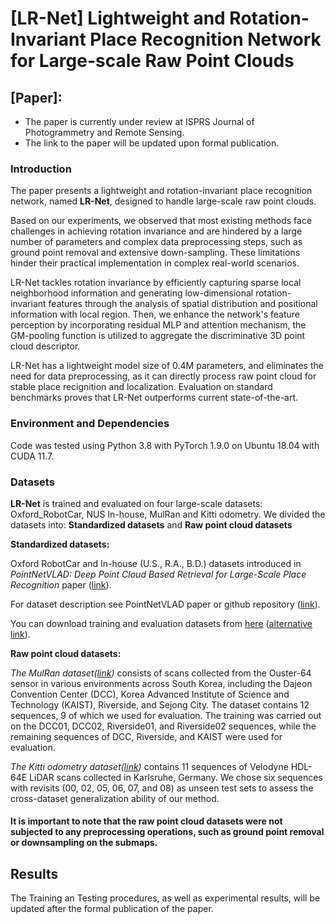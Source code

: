 # [LR-Net] Lightweight and Rotation-Invariant Place Recognition Network for Large-scale Raw Point Clouds


## [Paper]: 
* The paper is currently under review at ISPRS Journal of Photogrammetry and Remote Sensing.
* The link to the paper will be updated upon formal publication.

### Introduction
 The paper presents a lightweight and rotation-invariant place recognition network, named **LR-Net**, designed to handle large-scale raw point clouds. 
 
 Based on our experiments, we observed that most existing methods face challenges in achieving rotation invariance and are hindered by a large number of parameters and complex data preprocessing steps, such as ground point removal and extensive down-sampling. These limitations hinder their practical implementation in complex real-world scenarios.

 LR-Net tackles rotation invariance by efficiently capturing sparse local neighborhood information and generating low-dimensional rotation-invariant features through the analysis of spatial distribution and positional information with local region.
 Then, we enhance the network's feature perception by incorporating residual MLP and attention mechanism, the GM-pooling function is utilized to aggregate the discriminative 3D point cloud descriptor.

 LR-Net has a lightweight model size of 0.4M parameters, and eliminates the need for data preprocessing, as it can directly process raw point cloud for stable place recignition and localization. 
 Evaluation on standard benchmarks proves that LR-Net outperforms current state-of-the-art.  


### Environment and Dependencies
Code was tested using Python 3.8 with PyTorch 1.9.0  on Ubuntu 18.04 with CUDA 11.7.

### Datasets

**LR-Net** is trained and evaluated on four large-scale datasets: Oxford_RobotCar, NUS In-house, MulRan and Kitti odometry.
We divided the datasets into: **Standardized datasets** and **Raw point cloud datasets**

**Standardized datasets:** 

Oxford RobotCar and In-house (U.S., R.A., B.D.) datasets introduced in
*PointNetVLAD: Deep Point Cloud Based Retrieval for Large-Scale Place Recognition* paper ([link](https://arxiv.org/pdf/1804.03492)).

For dataset description see PointNetVLAD paper or github repository ([link](https://github.com/mikacuy/pointnetvlad)).

You can download training and evaluation datasets from 
[here](https://drive.google.com/open?id=1rflmyfZ1v9cGGH0RL4qXRrKhg-8A-U9q) 
([alternative link](https://drive.google.com/file/d/1-1HA9Etw2PpZ8zHd3cjrfiZa8xzbp41J/view?usp=sharing)). 

**Raw point cloud datasets:**

*The MulRan dataset([link](https://sites.google.com/view/mulran-pr/home))* consists of scans collected from the Ouster-64 sensor in various environments across South Korea, including the Dajeon Convention Center (DCC), Korea Advanced Institute of Science and Technology (KAIST), Riverside, and Sejong City. 
The dataset contains 12 sequences, 9 of which we used for evaluation. The training was carried out on the DCC01, DCC02, Riverside01, and Riverside02 sequences, while the remaining sequences of DCC, Riverside, and KAIST were used for evaluation.

*The Kitti odometry dataset([link](http://www.cvlibs.net/datasets/kitti/eval_odometry.php))* contains 11 sequences of Velodyne HDL-64E LiDAR scans collected in Karlsruhe, Germany. 
We chose six sequences with revisits (00, 02, 05, 06, 07, and 08) as unseen test sets to assess the cross-dataset generalization ability of our method. 

#### It is important to note that the raw point cloud datasets were not subjected to any preprocessing operations, such as ground point removal or downsampling on the submaps.

## Results
The Training an Testing procedures, as well as experimental results, will be updated after the formal publication of the paper.

